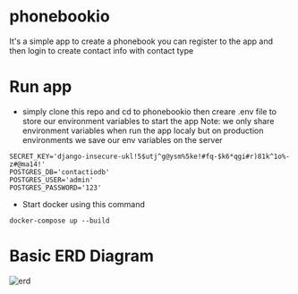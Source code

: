 # phonebookio


It's a simple app to create a phonebook you can register to the app and then login to create contact info with contact type




# Run app

- simply clone this repo and cd to phonebookio then creare .env file to store our environment variables to start the app 
Note: we only share environment variables when run the app localy but on production environments we save our env variables on the server

```
SECRET_KEY='django-insecure-ukl!5$utj^g@ysm%5ke!#fq-$k6*qgi#r)81k^1o%-z#@ma14!'
POSTGRES_DB='contactiodb'
POSTGRES_USER='admin'
POSTGRES_PASSWORD='123'
```


- Start docker using this command 

```
docker-compose up --build
```

# Basic ERD Diagram
![erd](https://user-images.githubusercontent.com/23037901/212565764-c6a46798-2bd8-4245-963b-5046865ea05d.jpg)
